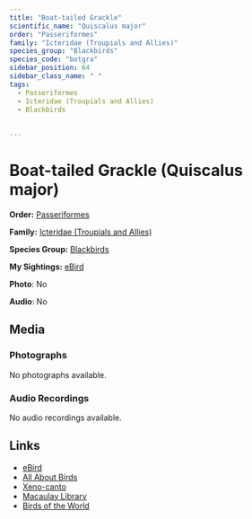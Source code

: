 ```yaml
---
title: "Boat-tailed Grackle"
scientific_name: "Quiscalus major"
order: "Passeriformes"
family: "Icteridae (Troupials and Allies)"
species_group: "Blackbirds"
species_code: "botgra"
sidebar_position: 64
sidebar_class_name: " "
tags: 
  - Passeriformes
  - Icteridae (Troupials and Allies)
  - Blackbirds
  
  
---
```


# Boat-tailed Grackle (Quiscalus major)

**Order:** [Passeriformes](/tags/passeriformes)

**Family:** [Icteridae (Troupials and Allies)](/tags/icteridae-troupials-and-allies)

**Species Group:** [Blackbirds](/tags/blackbirds)

**My Sightings:** [eBird](https://ebird.org/lifelist?r=world&time=life&spp=botgra)

**Photo**: No 

**Audio**: No

## Media
### Photographs
No photographs available.

### Audio Recordings
No audio recordings available.

## Links
* [eBird](https://ebird.org/species/botgra) 
* [All About Birds](https://www.allaboutbirds.org/guide/botgra) 
* [Xeno-canto](https://www.xeno-canto.org/species/quiscalus-major) 
* [Macaulay Library](https://search.macaulaylibrary.org/catalog?taxonCode=botgra&sort=rating_rank_desc)
* [Birds of the World](https://birdsoftheworld.org/bow/species/botgra)
